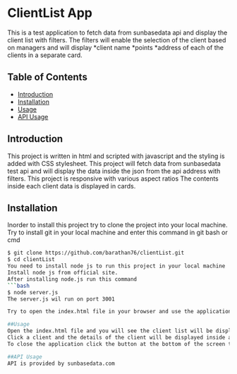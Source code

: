 # ClientList App

This is a test application to fetch data from sunbasedata api and display the client list with filters.
The filters will enable the selection of the client based on managers and will display
*client name
*points
*address 
of each of the clients in a separate card.

## Table of Contents

- [Introduction](#introduction)
- [Installation](#installation)
- [Usage](#usage)
- [API Usage](#api-usage)

## Introduction

This project is written in html and scripted with javascript and the styling is added with CSS stylesheet. 
This project will fetch data from sunbasedata test api and will display the data inside the json from the api address with filters.
This project is responsive with various aspect ratios
The contents inside each client data is displayed in cards.


## Installation

Inorder to install this project try to clone the project into your local machine.
Try to install git in your local machine and enter this command in git bash or cmd
```bash
$ git clone https://github.com/barathan76/clientList.git
$ cd clientList
You need to install node js to run this project in your local machine
Install node js from official site.
After installing node.js run this command
```bash
$ node server.js
The server.js wil run on port 3001

Try to open the index.html file in your browser and use the application

##Usage
Open the index.html file and you will see the client list will be displayed
Click a client and the details of the client will be displayed inside a card
To close the application click the button at the bottom of the screen to close.

##API Usage
API is provided by sunbasedata.com 
